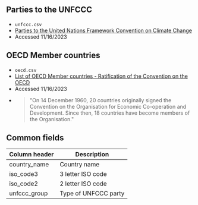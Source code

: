 ## Parties to the UNFCCC
* `unfccc.csv`
* [Parties to the United Nations Framework Convention on Climate Change](https://unfccc.int/process/parties-non-party-stakeholders/parties-convention-and-observer-states)
* Accessed 11/16/2023


## OECD Member countries
* `oecd.csv`
* [List of OECD Member countries - Ratification of the Convention on the OECD
](https://www.oecd.org/about/document/ratification-oecd-convention.htm)
* Accessed 11/16/2023
* >"On 14 December 1960, 20 countries originally signed the Convention on the Organisation for Economic Co-operation and Development. Since then, 18 countries have become members of the Organisation."


## Common fields
| Column header | Description |
| ----------- | ----------- |
| country_name | Country name |
| iso_code3 | 3 letter ISO code |
| iso_code2 | 2 letter ISO code |
| unfccc_group | Type of UNFCCC party |